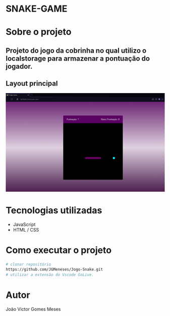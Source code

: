 # SNAKE-GAME

# Sobre o projeto

## Projeto do jogo da cobrinha no qual utilizo o localstorage para armazenar a pontuação do jogador.

## Layout principal

![Pagina](./icon/fotogame.png) 


# Tecnologias utilizadas

- JavaScript
- HTML / CSS 

# Como executar o projeto

```bash
# clonar repositório
https://github.com/JGMeneses/Jogo-Snake.git
# utilizar a extensão do Vscode GoLive.

```

# Autor

João Victor Gomes Meses

